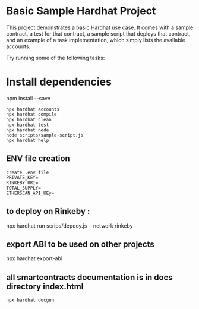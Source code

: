 # Basic Sample Hardhat Project

This project demonstrates a basic Hardhat use case. It comes with a sample contract, a test for that contract, a sample script that deploys that contract, and an example of a task implementation, which simply lists the available accounts.

Try running some of the following tasks:
# Install dependencies
npm install --save

```shell
npx hardhat accounts
npx hardhat compile
npx hardhat clean
npx hardhat test
npx hardhat node
node scripts/sample-script.js
npx hardhat help
```

## ENV file  creation 
```shell
create .env file 
PRIVATE_KEY= 
RINKEBY_URI= 
TOTAL_SUPPLY= 
ETHERSCAN_API_KEy=
```
## to deploy on Rinkeby :

npx hardhat run scrips/depooy.js --network rinkeby

## export ABI to be used on other projects
npx hardhat export-abi

## all smartcontracts documentation is in docs directory index.html
```shell
npx hardhat docgen
```